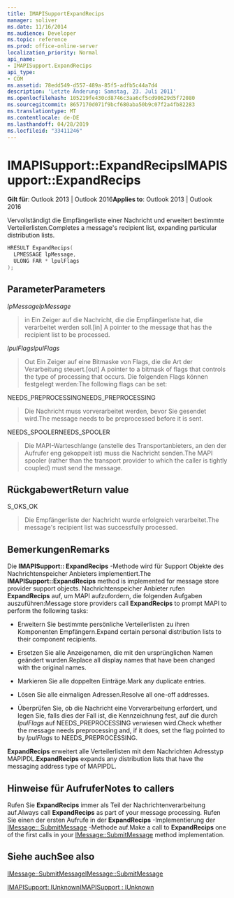 ```yaml
---
title: IMAPISupportExpandRecips
manager: soliver
ms.date: 11/16/2014
ms.audience: Developer
ms.topic: reference
ms.prod: office-online-server
localization_priority: Normal
api_name:
- IMAPISupport.ExpandRecips
api_type:
- COM
ms.assetid: 78edd549-d557-489a-85f5-adfb5c44a7d4
description: 'Letzte Änderung: Samstag, 23. Juli 2011'
ms.openlocfilehash: 105219fe430cd8746c3aa6cf5cd90629d5f72080
ms.sourcegitcommit: 8657170d071f9bcf680aba50b9c07f2a4fb82283
ms.translationtype: MT
ms.contentlocale: de-DE
ms.lasthandoff: 04/28/2019
ms.locfileid: "33411246"
---
```

# <a name="imapisupportexpandrecips"></a><span data-ttu-id="0e9cd-103">IMAPISupport::ExpandRecips</span><span class="sxs-lookup"><span data-stu-id="0e9cd-103">IMAPISupport::ExpandRecips</span></span>

  
  
<span data-ttu-id="0e9cd-104">**Gilt für**: Outlook 2013 | Outlook 2016</span><span class="sxs-lookup"><span data-stu-id="0e9cd-104">**Applies to**: Outlook 2013 | Outlook 2016</span></span> 
  
<span data-ttu-id="0e9cd-105">Vervollständigt die Empfängerliste einer Nachricht und erweitert bestimmte Verteilerlisten.</span><span class="sxs-lookup"><span data-stu-id="0e9cd-105">Completes a message's recipient list, expanding particular distribution lists.</span></span>
  
```cpp
HRESULT ExpandRecips(
  LPMESSAGE lpMessage,
  ULONG FAR * lpulFlags
);
```

## <a name="parameters"></a><span data-ttu-id="0e9cd-106">Parameter</span><span class="sxs-lookup"><span data-stu-id="0e9cd-106">Parameters</span></span>

 <span data-ttu-id="0e9cd-107">_lpMessage_</span><span class="sxs-lookup"><span data-stu-id="0e9cd-107">_lpMessage_</span></span>
  
> <span data-ttu-id="0e9cd-108">in Ein Zeiger auf die Nachricht, die die Empfängerliste hat, die verarbeitet werden soll.</span><span class="sxs-lookup"><span data-stu-id="0e9cd-108">[in] A pointer to the message that has the recipient list to be processed.</span></span>
    
 <span data-ttu-id="0e9cd-109">_lpulFlags_</span><span class="sxs-lookup"><span data-stu-id="0e9cd-109">_lpulFlags_</span></span>
  
> <span data-ttu-id="0e9cd-110">Out Ein Zeiger auf eine Bitmaske von Flags, die die Art der Verarbeitung steuert.</span><span class="sxs-lookup"><span data-stu-id="0e9cd-110">[out] A pointer to a bitmask of flags that controls the type of processing that occurs.</span></span> <span data-ttu-id="0e9cd-111">Die folgenden Flags können festgelegt werden:</span><span class="sxs-lookup"><span data-stu-id="0e9cd-111">The following flags can be set:</span></span>
    
<span data-ttu-id="0e9cd-112">NEEDS_PREPROCESSING</span><span class="sxs-lookup"><span data-stu-id="0e9cd-112">NEEDS_PREPROCESSING</span></span> 
  
> <span data-ttu-id="0e9cd-113">Die Nachricht muss vorverarbeitet werden, bevor Sie gesendet wird.</span><span class="sxs-lookup"><span data-stu-id="0e9cd-113">The message needs to be preprocessed before it is sent.</span></span>
    
<span data-ttu-id="0e9cd-114">NEEDS_SPOOLER</span><span class="sxs-lookup"><span data-stu-id="0e9cd-114">NEEDS_SPOOLER</span></span> 
  
> <span data-ttu-id="0e9cd-115">Die MAPI-Warteschlange (anstelle des Transportanbieters, an den der Aufrufer eng gekoppelt ist) muss die Nachricht senden.</span><span class="sxs-lookup"><span data-stu-id="0e9cd-115">The MAPI spooler (rather than the transport provider to which the caller is tightly coupled) must send the message.</span></span>
    
## <a name="return-value"></a><span data-ttu-id="0e9cd-116">Rückgabewert</span><span class="sxs-lookup"><span data-stu-id="0e9cd-116">Return value</span></span>

<span data-ttu-id="0e9cd-117">S_OK</span><span class="sxs-lookup"><span data-stu-id="0e9cd-117">S_OK</span></span> 
  
> <span data-ttu-id="0e9cd-118">Die Empfängerliste der Nachricht wurde erfolgreich verarbeitet.</span><span class="sxs-lookup"><span data-stu-id="0e9cd-118">The message's recipient list was successfully processed.</span></span>
    
## <a name="remarks"></a><span data-ttu-id="0e9cd-119">Bemerkungen</span><span class="sxs-lookup"><span data-stu-id="0e9cd-119">Remarks</span></span>

<span data-ttu-id="0e9cd-120">Die **IMAPISupport:: ExpandRecips** -Methode wird für Support Objekte des Nachrichtenspeicher Anbieters implementiert.</span><span class="sxs-lookup"><span data-stu-id="0e9cd-120">The **IMAPISupport::ExpandRecips** method is implemented for message store provider support objects.</span></span> <span data-ttu-id="0e9cd-121">Nachrichtenspeicher Anbieter rufen **ExpandRecips** auf, um MAPI aufzufordern, die folgenden Aufgaben auszuführen:</span><span class="sxs-lookup"><span data-stu-id="0e9cd-121">Message store providers call **ExpandRecips** to prompt MAPI to perform the following tasks:</span></span> 
  
- <span data-ttu-id="0e9cd-122">Erweitern Sie bestimmte persönliche Verteilerlisten zu ihren Komponenten Empfängern.</span><span class="sxs-lookup"><span data-stu-id="0e9cd-122">Expand certain personal distribution lists to their component recipients.</span></span>
    
- <span data-ttu-id="0e9cd-123">Ersetzen Sie alle Anzeigenamen, die mit den ursprünglichen Namen geändert wurden.</span><span class="sxs-lookup"><span data-stu-id="0e9cd-123">Replace all display names that have been changed with the original names.</span></span>
    
- <span data-ttu-id="0e9cd-124">Markieren Sie alle doppelten Einträge.</span><span class="sxs-lookup"><span data-stu-id="0e9cd-124">Mark any duplicate entries.</span></span>
    
- <span data-ttu-id="0e9cd-125">Lösen Sie alle einmaligen Adressen.</span><span class="sxs-lookup"><span data-stu-id="0e9cd-125">Resolve all one-off addresses.</span></span> 
    
- <span data-ttu-id="0e9cd-126">Überprüfen Sie, ob die Nachricht eine Vorverarbeitung erfordert, und legen Sie, falls dies der Fall ist, die Kennzeichnung fest, auf die durch _lpulFlags_ auf NEEDS_PREPROCESSING verwiesen wird.</span><span class="sxs-lookup"><span data-stu-id="0e9cd-126">Check whether the message needs preprocessing and, if it does, set the flag pointed to by  _lpulFlags_ to NEEDS_PREPROCESSING.</span></span> 
    
 <span data-ttu-id="0e9cd-127">**ExpandRecips** erweitert alle Verteilerlisten mit dem Nachrichten Adresstyp MAPIPDL.</span><span class="sxs-lookup"><span data-stu-id="0e9cd-127">**ExpandRecips** expands any distribution lists that have the messaging address type of MAPIPDL.</span></span> 
  
## <a name="notes-to-callers"></a><span data-ttu-id="0e9cd-128">Hinweise für Aufrufer</span><span class="sxs-lookup"><span data-stu-id="0e9cd-128">Notes to callers</span></span>

<span data-ttu-id="0e9cd-129">Rufen Sie **ExpandRecips** immer als Teil der Nachrichtenverarbeitung auf.</span><span class="sxs-lookup"><span data-stu-id="0e9cd-129">Always call **ExpandRecips** as part of your message processing.</span></span> <span data-ttu-id="0e9cd-130">Rufen Sie einen der ersten Aufrufe in der **ExpandRecips** -Implementierung der [IMessage:: SubmitMessage](imessage-submitmessage.md) -Methode auf.</span><span class="sxs-lookup"><span data-stu-id="0e9cd-130">Make a call to **ExpandRecips** one of the first calls in your [IMessage::SubmitMessage](imessage-submitmessage.md) method implementation.</span></span> 
  
## <a name="see-also"></a><span data-ttu-id="0e9cd-131">Siehe auch</span><span class="sxs-lookup"><span data-stu-id="0e9cd-131">See also</span></span>



[<span data-ttu-id="0e9cd-132">IMessage::SubmitMessage</span><span class="sxs-lookup"><span data-stu-id="0e9cd-132">IMessage::SubmitMessage</span></span>](imessage-submitmessage.md)
  
[<span data-ttu-id="0e9cd-133">IMAPISupport: IUnknown</span><span class="sxs-lookup"><span data-stu-id="0e9cd-133">IMAPISupport : IUnknown</span></span>](imapisupportiunknown.md)

